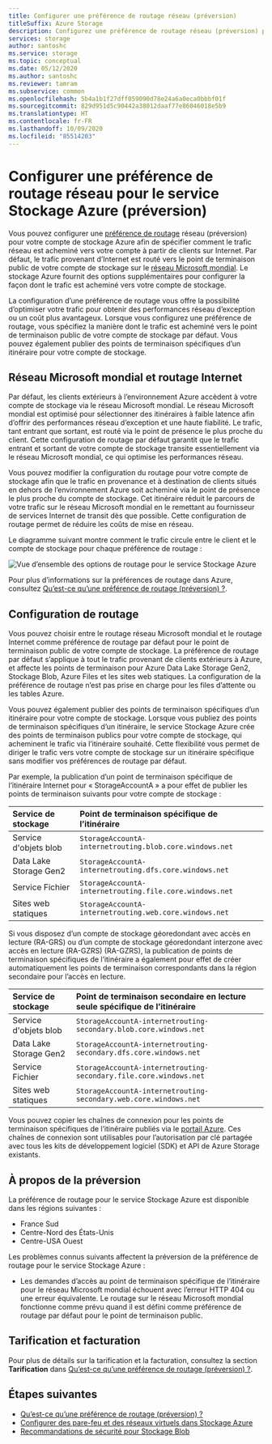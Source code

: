 ```yaml
---
title: Configurer une préférence de routage réseau (préversion)
titleSuffix: Azure Storage
description: Configurez une préférence de routage réseau (préversion) pour votre compte de stockage Azure afin de spécifier comment le trafic réseau est acheminé vers votre compte à partir de clients sur Internet.
services: storage
author: santoshc
ms.service: storage
ms.topic: conceptual
ms.date: 05/12/2020
ms.author: santoshc
ms.reviewer: tamram
ms.subservice: common
ms.openlocfilehash: 5b4a1b1f27dff059090d78e24a6a0eca0bbbf01f
ms.sourcegitcommit: 829d951d5c90442a38012daaf77e86046018e5b9
ms.translationtype: HT
ms.contentlocale: fr-FR
ms.lasthandoff: 10/09/2020
ms.locfileid: "85514203"
---
```

# <a name="configure-network-routing-preference-for-azure-storage-preview"></a>Configurer une préférence de routage réseau pour le service Stockage Azure (préversion)

Vous pouvez configurer une [préférence de routage](../../virtual-network/routing-preference-overview.md) réseau (préversion) pour votre compte de stockage Azure afin de spécifier comment le trafic réseau est acheminé vers votre compte à partir de clients sur Internet. Par défaut, le trafic provenant d’Internet est routé vers le point de terminaison public de votre compte de stockage sur le [réseau Microsoft mondial](../../networking/microsoft-global-network.md). Le stockage Azure fournit des options supplémentaires pour configurer la façon dont le trafic est acheminé vers votre compte de stockage.

La configuration d’une préférence de routage vous offre la possibilité d’optimiser votre trafic pour obtenir des performances réseau d’exception ou un coût plus avantageux. Lorsque vous configurez une préférence de routage, vous spécifiez la manière dont le trafic est acheminé vers le point de terminaison public de votre compte de stockage par défaut. Vous pouvez également publier des points de terminaison spécifiques d’un itinéraire pour votre compte de stockage.

## <a name="microsoft-global-network-versus-internet-routing"></a>Réseau Microsoft mondial et routage Internet

Par défaut, les clients extérieurs à l’environnement Azure accèdent à votre compte de stockage via le réseau Microsoft mondial. Le réseau Microsoft mondial est optimisé pour sélectionner des itinéraires à faible latence afin d’offrir des performances réseau d’exception et une haute fiabilité. Le trafic, tant entrant que sortant, est routé via le point de présence le plus proche du client. Cette configuration de routage par défaut garantit que le trafic entrant et sortant de votre compte de stockage transite essentiellement via le réseau Microsoft mondial, ce qui optimise les performances réseau.

Vous pouvez modifier la configuration du routage pour votre compte de stockage afin que le trafic en provenance et à destination de clients situés en dehors de l’environnement Azure soit acheminé via le point de présence le plus proche du compte de stockage. Cet itinéraire réduit le parcours de votre trafic sur le réseau Microsoft mondial en le remettant au fournisseur de services Internet de transit dès que possible. Cette configuration de routage permet de réduire les coûts de mise en réseau.

Le diagramme suivant montre comment le trafic circule entre le client et le compte de stockage pour chaque préférence de routage :

![Vue d’ensemble des options de routage pour le service Stockage Azure](media/network-routing-preference/routing-options-diagram.png)

Pour plus d’informations sur la préférences de routage dans Azure, consultez [Qu’est-ce qu’une préférence de routage (préversion) ?](../../virtual-network/routing-preference-overview.md).

## <a name="routing-configuration"></a>Configuration de routage

Vous pouvez choisir entre le routage réseau Microsoft mondial et le routage Internet comme préférence de routage par défaut pour le point de terminaison public de votre compte de stockage. La préférence de routage par défaut s’applique à tout le trafic provenant de clients extérieurs à Azure, et affecte les points de terminaison pour Azure Data Lake Storage Gen2, Stockage Blob, Azure Files et les sites web statiques. La configuration de la préférence de routage n’est pas prise en charge pour les files d’attente ou les tables Azure.

Vous pouvez également publier des points de terminaison spécifiques d’un itinéraire pour votre compte de stockage. Lorsque vous publiez des points de terminaison spécifiques d’un itinéraire, le service Stockage Azure crée des points de terminaison publics pour votre compte de stockage, qui acheminent le trafic via l’itinéraire souhaité. Cette flexibilité vous permet de diriger le trafic vers votre compte de stockage sur un itinéraire spécifique sans modifier vos préférences de routage par défaut.

Par exemple, la publication d’un point de terminaison spécifique de l’itinéraire Internet pour « StorageAccountA » a pour effet de publier les points de terminaison suivants pour votre compte de stockage :

| Service de stockage        | Point de terminaison spécifique de l’itinéraire                                  |
| :--------------------- | :------------------------------------------------------- |
| Service d'objets blob           | `StorageAccountA-internetrouting.blob.core.windows.net`  |
| Data Lake Storage Gen2 | `StorageAccountA-internetrouting.dfs.core.windows.net`   |
| Service Fichier           | `StorageAccountA-internetrouting.file.core.windows.net`  |
| Sites web statiques        | `StorageAccountA-internetrouting.web.core.windows.net`   |

Si vous disposez d’un compte de stockage géoredondant avec accès en lecture (RA-GRS) ou d’un compte de stockage géoredondant interzone avec accès en lecture (RA-GZRS) (RA-GZRS), la publication de points de terminaison spécifiques de l’itinéraire a également pour effet de créer automatiquement les points de terminaison correspondants dans la région secondaire pour l’accès en lecture.

| Service de stockage        | Point de terminaison secondaire en lecture seule spécifique de l’itinéraire                        |
| :--------------------- | :----------------------------------------------------------------- |
| Service d'objets blob           | `StorageAccountA-internetrouting-secondary.blob.core.windows.net`  |
| Data Lake Storage Gen2 | `StorageAccountA-internetrouting-secondary.dfs.core.windows.net`   |
| Service Fichier           | `StorageAccountA-internetrouting-secondary.file.core.windows.net`  |
| Sites web statiques        | `StorageAccountA-internetrouting-secondary.web.core.windows.net`   |

Vous pouvez copier les chaînes de connexion pour les points de terminaison spécifiques de l’itinéraire publiés via le [portail Azure](https://portal.azure.com). Ces chaînes de connexion sont utilisables pour l’autorisation par clé partagée avec tous les kits de développement logiciel (SDK) et API de Azure Storage existants.

## <a name="about-the-preview"></a>À propos de la préversion

La préférence de routage pour le service Stockage Azure est disponible dans les régions suivantes :

- France Sud
- Centre-Nord des États-Unis
- Centre-USA Ouest

Les problèmes connus suivants affectent la préversion de la préférence de routage pour le service Stockage Azure :

- Les demandes d’accès au point de terminaison spécifique de l’itinéraire pour le réseau Microsoft mondial échouent avec l’erreur HTTP 404 ou une erreur équivalente. Le routage sur le réseau Microsoft mondial fonctionne comme prévu quand il est défini comme préférence de routage par défaut pour le point de terminaison public.

## <a name="pricing-and-billing"></a>Tarification et facturation

Pour plus de détails sur la tarification et la facturation, consultez la section **Tarification** dans [Qu’est-ce qu’une préférence de routage (préversion) ?](../../virtual-network/routing-preference-overview.md#pricing).

## <a name="next-steps"></a>Étapes suivantes

- [Qu’est-ce qu’une préférence de routage (préversion) ?](../../virtual-network/routing-preference-overview.md)
- [Configurer des pare-feu et des réseaux virtuels dans Stockage Azure](storage-network-security.md)
- [Recommandations de sécurité pour Stockage Blob](../blobs/security-recommendations.md)
